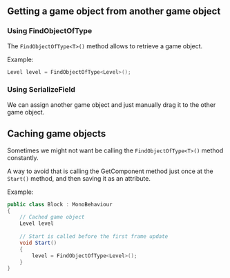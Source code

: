 ## Getting a game object from another game object

### Using FindObjectOfType

The ``FindObjectOfType<T>()`` method allows to retrieve a game object.

Example:

```C#
Level level = FindObjectOfType<Level>();
```

### Using SerializeField

We can assign another game object and just manually drag it to the other game object.

## Caching game objects

Sometimes we might not want be calling the ``FindObjectOfType<T>()`` method constantly.

A way to avoid that is calling the GetComponent method just once at the ``Start()`` method, and then saving it as an attribute.

Example:

```C#
public class Block : MonoBehaviour
{
    // Cached game object
    Level level
    
    // Start is called before the first frame update
    void Start()
    {
        level = FindObjectOfType<Level>();
    }
}
```


